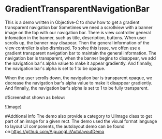 # GradientTransparentNavigationBar
This is a demo written in Objective-C to show how to get a gradient transparent navigation bar
Sometimes we need a scrollview with a banner image on the top with our navigation bar. There is view controller general infomation in the banner,
such as title, description, buttons. When user scrolls up, the banner may disapear. Then the general information of the view controller is also 
dismissed. To solve this issue, we offen use a gradient transparent navigation bar to maintain the general information. 
The navigation bar is transparent, when the banner begins to disappear, we add the navigation bar's alpha value to make it appear gradiently. 
And finnally, the navigation bar's alpha is set to 1 to be opaque.

When the user scrolls down, the navigation bar is transparent opaque, we decrease the navigation bar's alpha value to make it disappear gradiently. 
And finnally, the navigation bar's alpha is set to 1 to be fully transparent.

#Screenshot shown as below:
<p>![image]</p>

#Addtional info
The demo also provide a category to UIImage class to get part of an image for a given rect.
The demo used the visual format language to layout UI components, the autolayout demo can be found on:https://github.com/AiguangLi/AutolayoutDemo
